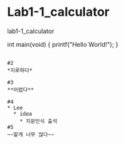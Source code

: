 # Lab1-1_calculator
lab1-1_calculator


int main(void) {
  printf("Hello World!");
}
```

#2
*지루하다*

#3
**어렵다**

#4
* Lee
  * idea
    * 지문인식 출석
#5  
~~할게 너무 많다~~
